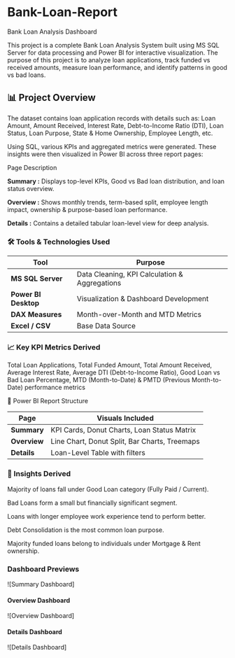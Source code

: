 # Bank-Loan-Report
Bank Loan Analysis Dashboard

This project is a complete Bank Loan Analysis System built using MS SQL Server for data processing and Power BI for interactive visualization.
The purpose of this project is to analyze loan applications, track funded vs received amounts, measure loan performance, and identify patterns in good vs bad loans.

## 📊 Project Overview

The dataset contains loan application records with details such as:
Loan Amount,
Amount Received,
Interest Rate,
Debt-to-Income Ratio (DTI),
Loan Status,
Loan Purpose,
State & Home Ownership,
Employee Length, etc.


Using SQL, various KPIs and aggregated metrics were generated. These insights were then visualized in Power BI across three report pages:

Page	Description

**Summary :** Displays top-level KPIs, Good vs Bad loan distribution, and loan status overview.

 **Overview :** Shows monthly trends, term-based split, employee length impact, ownership & purpose-based loan performance.
 
 **Details :** Contains a detailed tabular loan-level view for deep analysis.


### 🛠 Tools & Technologies Used

| Tool	               | Purpose                                   |
|--------------------- | ------------------------------------------|
| **MS SQL Server**	   | Data Cleaning, KPI Calculation & Aggregations|
| **Power BI Desktop**  | Visualization & Dashboard Development        |
| **DAX Measures**	     | Month-over-Month and MTD Metrics            |
| **Excel / CSV**	       | Base Data Source                          |


### 📈 Key KPI Metrics Derived

Total Loan Applications,
 Total Funded Amount,
 Total Amount Received,
 Average Interest Rate,
 Average DTI (Debt-to-Income Ratio),
 Good Loan vs Bad Loan Percentage,
 MTD (Month-to-Date) & PMTD (Previous Month-to-Date) performance metrics

 📂 Power BI Report Structure

| Page	        | Visuals Included |
|-------------  | --------------------|
| **Summary** 	| KPI Cards, Donut Charts, Loan Status Matrix |
| **Overview**	       | Line Chart, Donut Split, Bar Charts, Treemaps |
| **Details**	        | Loan-Level Table with filters |


### 🎯 Insights Derived

Majority of loans fall under Good Loan category (Fully Paid / Current).

Bad Loans form a small but financially significant segment.

Loans with longer employee work experience tend to perform better.

Debt Consolidation is the most common loan purpose.

Majority funded loans belong to individuals under Mortgage & Rent ownership.

### Dashboard Previews

![Summary Dashboard]
#### Overview Dashboard
![Overview Dashboard]
#### Details Dashboard
![Details Dashboard]
